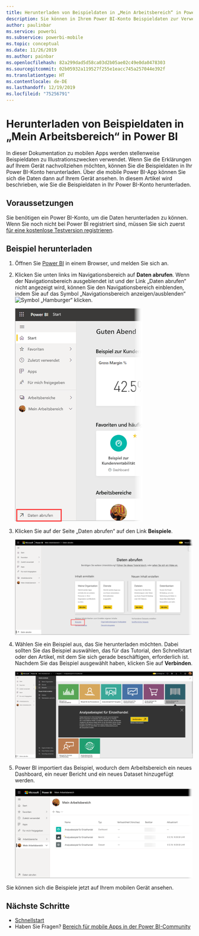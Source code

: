 ```yaml
---
title: Herunterladen von Beispieldaten in „Mein Arbeitsbereich“ in Power BI
description: Sie können in Ihrem Power BI-Konto Beispieldaten zur Verwendung in Tutorials für mobile Apps in „Mein Arbeitsbereich“ herunterladen.
author: paulinbar
ms.service: powerbi
ms.subservice: powerbi-mobile
ms.topic: conceptual
ms.date: 11/26/2019
ms.author: painbar
ms.openlocfilehash: 82a299dad5d58ca03d2b05ae02c49e0da0478303
ms.sourcegitcommit: 02b05932a119527f255e1eacc745a257044e392f
ms.translationtype: HT
ms.contentlocale: de-DE
ms.lasthandoff: 12/19/2019
ms.locfileid: "75256791"
---
```

# <a name="downloading-samples-to-my-workspace-in-the-power-bi-service"></a>Herunterladen von Beispieldaten in „Mein Arbeitsbereich“ in Power BI

In dieser Dokumentation zu mobilen Apps werden stellenweise Beispieldaten zu Illustrationszwecken verwendet. Wenn Sie die Erklärungen auf Ihrem Gerät nachvollziehen möchten, können Sie die Beispieldaten in Ihr Power BI-Konto herunterladen. Über die mobile Power BI-App können Sie sich die Daten dann auf Ihrem Gerät ansehen. In diesem Artikel wird beschrieben, wie Sie die Beispieldaten in Ihr Power BI-Konto herunterladen. 

## <a name="prerequisites"></a>Voraussetzungen

Sie benötigen ein Power BI-Konto, um die Daten herunterladen zu können. Wenn Sie noch nicht bei Power BI registriert sind, müssen Sie sich zuerst [für eine kostenlose Testversion registrieren](https://app.powerbi.com/signupredirect?pbi_source=web).

## <a name="download-a-sample"></a>Beispiel herunterladen

1. Öffnen Sie [Power BI](https://app.powerbi.com) in einem Browser, und melden Sie sich an.

2. Klicken Sie unten links im Navigationsbereich auf **Daten abrufen**. Wenn der Navigationsbereich ausgeblendet ist und der Link „Daten abrufen“ nicht angezeigt wird, können Sie den Navigationsbereich einblenden, indem Sie auf das Symbol „Navigationsbereich anzeigen/ausblenden“ ![Symbol „Hamburger“](./media/mobile-apps-download-samples/power-bi-iphone-global-nav-button.png) klicken.  
   
    ![Daten abrufen](./media/mobile-apps-download-samples/power-bi-get-data.png)

3. Klicken Sie auf der Seite „Daten abrufen“ auf den Link **Beispiele**.
   
   ![Symbol „Beispiele“](./media/mobile-apps-download-samples/power-bi-samples-icon.png)

4. Wählen Sie ein Beispiel aus, das Sie herunterladen möchten. Dabei sollten Sie das Beispiel auswählen, das für das Tutorial, den Schnellstart oder den Artikel, mit dem Sie sich gerade beschäftigen, erforderlich ist. Nachdem Sie das Beispiel ausgewählt haben, klicken Sie auf **Verbinden**.
  
   ![Klicken auf „Verbinden“](./media/mobile-apps-download-samples/opportunity-connect.png)
   
5. Power BI importiert das Beispiel, wodurch dem Arbeitsbereich ein neues Dashboard, ein neuer Bericht und ein neues Dataset hinzugefügt werden.
   
   ![Beispieldashboard](./media/mobile-apps-download-samples/power-bi-service-opportunity-sample.png)
  
Sie können sich die Beispiele jetzt auf Ihrem mobilen Gerät ansehen.

## <a name="next-steps"></a>Nächste Schritte
* [Schnellstart](mobile-apps-quickstart-view-dashboard-report.md)
* Haben Sie Fragen? [Bereich für mobile Apps in der Power BI-Community](https://go.microsoft.com/fwlink/?linkid=839277)
